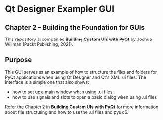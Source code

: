 # Qt Designer Exampler GUI

## Chapter 2 – Building the Foundation for GUIs

This repository accompanies **Building Custom UIs with PyQt** by Joshua Willman (Packt Publishing, 2021).

## Purpose

This GUI serves as an example of how to structure the files and folders for PyQt applications when using Qt Designer and Qt's XML .ui files. The interface is a simple one that also shows:
- how to set up a main window when using .ui files
- how to use signals and slots to open a basic dialog when using .ui files

Refer the Chapter 2 in **Building Custom UIs with PyQt** for more information about file structuring and how to use the .ui files and pyuic6.